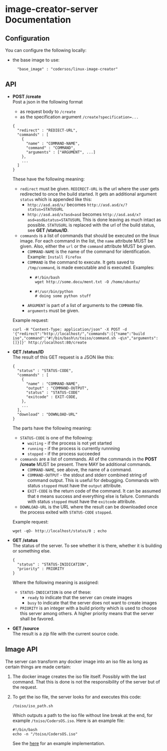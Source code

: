 image-creator-server Documentation
==================================


Configuration
-------------

You can configure the following locally:

- the base image to use:
  
        "base_image" : "codersos/linux-image-creator"

API
---

- **POST /create**  
  Post a json in the following format
  - as request body to `/create`
  - as the specification argument `/create?specification=...`
  
  ```
  {
    "redirect" : "REDIECT-URL",
    "commands" : [
      {
        "name" : "COMMAND-NAME",
        "command" : "COMMAND",
        "arguments" : ["ARGUMENT", ...]
      },
      ...
    ]
  }
  ```

  These have the following meaning:
  
  - `redirect` must be given. `REDIRECT-URL` is the url where the user
    gets redirected to once the build started. It gets an additional argument
    `status` which is appended like this:
     - `http://asd.asd/x/` becomes
       `http://asd.asd/x/?status=STATUSURL`
     - `http://asd.asd/x?asd=asd` becomes
       `http://asd.asd/x?asd=asd&status=STATUSURL`
    This is done leaving as much intact as possible.
    `STATUSURL` is replaced with the url of the build status,
    see **GET /status/ID**.
  - `commands` is a list of commands that should be executed on the
    linux image.
    For each command in the list, the `name` attribute MUST be given.
    Also, either the `url` or the `command` attribute MUST be given.
    - `COMMAND-NAME` is the name of the command for identification.
      Example: `Install Firefox`
    - `COMMAND` is the command to execute. It gets saved to
      `/tmp/command`, is made executable and is executed.
      Examples:
      - ```
        #!/bin/bash
        wget http://some.docu/ment.txt -O /home/ubuntu/
        ```
      - ```
        #!/usr/bin/python
        # doing some python stuff
        ```
    - `ARGUMENT` is part of a list of arguments to the `COMMAND` file.
    - `arguments` must be given.
  
  Example request:
  ```
  curl -H "Content-Type: application/json" -X POST -d '{"redirect":"http://localhost/","commands":[{"name":"build iso","command":"#!/bin/bash\n/toiso/command.sh -q\n","arguments":[]}]}' http://localhost:80/create
  ```
  
- **GET /status/ID**  
  The result of this GET request is a JSON like this:
  ```
  {
    "status" : "STATUS-CODE",
    "commands" : [
      {
        "name" : "COMMAND-NAME",
        "output" : "COMMAND-OUTPUT",
        "status" : "STATUS-CODE"
        "exitcode" : EXIT-CODE,
      },
      ...
    ],
    "download" : "DOWNLOAD-URL"
  }
  ```
  The parts have the following meaning:
  - `STATUS-CODE` is one of the following:
    - `waiting` - if the process is not yet started
    - `running` - if the process is currently runnning
    - `stopped` - if the process succeeded
  - `commands` are a list of commands.
    All of the commands in the **POST /create** MUST be present.
    There MAY be additional commands.
    - `COMMAND-NAME`, see above, the name of a command.
    - `COMMAND-OUTPUT` - the stdout and stderr combined string of command
      output. This is useful for debugging.
      Commands with status `stopped` must have the `output` attribute.
    - `EXIT-CODE` is the return code of the command.
      It can be assumed that `0` means success and everything else is failure.
      Commands with status `stopped` must have the `exitcode` attribute.
  - `DOWNLOAD-URL` is the URL where the result can be downloaded once the
    process exited with `STATUS-CODE` `stopped`.
  
  Example request:
  ```
  wget -qO- http://localhost/status/0 ; echo
  ```
- **GET /status**  
  The status of the server. To see whether it is there, whether it is building or something else.
  ```
  {
    "status" : "STATUS-INIDICATION",
    "priority" : PRIORITY
  }
  ```
  Where the following meaning is assigned:
  - `STATUS-INDICATION` is one of these:
    - `ready` to indicate that the server can create images
    - `busy` to indicate that the server does not want to create images
  - `PRIORITY` is an integer with a build priority which is used to choose this server among others.
    A higher priority means that the server shall be favored.
  
- **GET /source**  
  The result is a zip file with the current source code.

Image API
---------

The server can transform any docker image into an iso file as long as certain things are made certain:

1. The docker image creates the iso file itself. Possibly with the last command. That this is done is not the responsibility of the server but of the request.
2. To get the iso file, the server looks for and executes this code:

   ```
   /toiso/iso_path.sh
   ```

   Which outputs a path to the iso file without line break at the end, for example `/toiso/CodersOS.iso`.
   Here is an example file:
   
   ```
   #!/bin/bash
   echo -n "/toiso/CodersOS.iso"
   ```
   
   See the [here][toiso] for an example implementation.
   
   
 [toiso]: https://github.com/CodersOS/linux-iso-creator/blob/d7e66ba0922de31de37a012c81de8a1b5486de86/toiso/iso_path.sh
